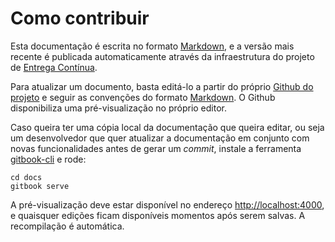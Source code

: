 # Como contribuir

Esta documentação é escrita no formato [Markdown], e a versão mais recente é publicada automaticamente através da infraestrutura do projeto de [Entrega Contínua](../desenvolvimento/entrega-continua.md).

Para atualizar um documento, basta editá-lo a partir do próprio [Github do projeto][github] e seguir as convenções do formato [Markdown]. O Github disponibiliza uma pré-visualização no próprio editor.

Caso queira ter uma cópia local da documentação que queira editar, ou seja um desenvolvedor que quer atualizar a documentação em conjunto com novas funcionalidades antes de gerar um _commit_, instale a ferramenta [gitbook-cli] e rode:

```
cd docs
gitbook serve
```

A pré-visualização deve estar disponível no endereço [http://localhost:4000](http://localhost:4000), e quaisquer edições ficam disponíveis momentos após serem salvas. A recompilação é automática.

[gitbook-cli]:https://github.com/GitbookIO/gitbook
[Markdown]:http://daringfireball.net/projects/markdown/
[github]:https://github.com/servicosgovbr/guia-de-servicos/tree/master/docs
